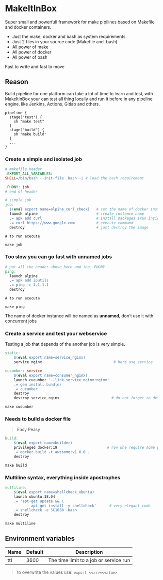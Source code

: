 # MakeItInBox

Super small and powerfull framework for make pipilines based on Makefile and docker containers.

- Just the make, docker and bash as system requirements
- Just 2 files in your source code (Makefile and .bash)
- All power of make
- All power of docker
- All power of bash

Fast to write and fast to move

## Reason

Build pipeline for one platform can take a lot of time to learn and test, with MakeItInBox your can test all thing locally and run it before in any pipeline engine, like Jenkins, Actions, Gitlab and others.

```Jenkinsfile
pipeline {
  stage("test") {
    sh "make test"
  }
  stage("build") {
    sh "make build"
  }
  ...
}
```

### Create a simple and isolated job

```Makefile
# makefile header
.EXPORT_ALL_VARIABLES:
SHELL=/bin/bash --init-file .bash -i # load the bash requirement

.PHONY: job
# end of header

# simple job
job:
  $(eval export name=alpine_curl_check)   # set the name of docker instance
  launch alpine                           # create instance name
  .= apk add curl                         # install packages (run inside image)
  .= curl https://www.google.com          # execute command
  destroy                                 # just destroy the image
```
```Shell
# to run execute

make job
```

### Too slow you can go fast with unnamed jobs

```Makefile
# put all the header above here and the .PHONY
ping:
  launch alpine
  .= apk add iputils
  .= ping -c 1.1.1.1
  destroy
```

```Shell
# to run execute

make ping
```

The name of docker instance will be named as **unnamed**, don't use it with concurrent jobs

### Create a service and test your webservice

Testing a job that depends of the another job is very simple.

```Makefile
static:
	$(eval export name=service_nginx)
	service nginx                                 # here use service

cucumber: service
	$(eval export name=consumer_nginx)
	launch cucumber '--link service_nginx:nginx'
	.= gem install bundler
	.= cucumber
	destroy
	destroy service_nginx                        # do not forget to destroy the service
```

```Shell
make cucumber
```

### Needs to build a docker file
> Easy Peasy

```Makefile
build:
	$(eval export name=builder)      
	privileged docker:19                       # now whe require some privileages
	.= docker build -t awesome:v1.0.0 .
	destroy
```

```Shell
make build
```

### Multiline syntax, everything inside apostrophes

```Makefile
multiline:
	$(eval export name=shellcheck_ubuntu)
	launch ubuntu:18.04
	.= 'apt-get update && \
			apt-get install -y shellcheck'      # very elegant code
	.= shellcheck -e SC1088 .bash
	destroy

```

```Shell
make multiline
```

## Environment variables

|Name|Default|Description|
|----|-------|-----------|
|ttl|3600|The time limit to a job or service run|

> to overwrite the values use: `export <var>=<value>`